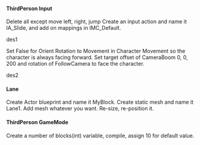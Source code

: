#### ThirdPerson Input

Delete all except move left, right, jump
Create an input action and name it IA_Slide, and add on mappings in IMC_Default.

des1

Set False for Orient Rotation to Movement in Character Movement so the character is always facing forward.
Set target offset of CameraBoom 0, 0, 200 and rotation of FollowCamera to face the character.

des2

#### Lane

Create Actor blueprint and name it MyBlock.
Create static mesh and name it Lane1.
Add mesh whatever you want.
Re-size, re-position it.


#### ThirdPerson GameMode
Create a number of blocks(int) variable, compile, assign 10 for default value.
